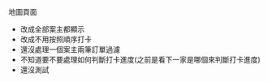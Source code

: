 地圖頁面
  - 改成全部案主都顯示
  - 改成不用按照順序打卡
  - 還沒處理一個案主兩筆訂單過濾
  - 不知道要不要處理如何判斷打卡進度(之前是看下一家是哪個來判斷打卡進度)
  - 還沒測試
